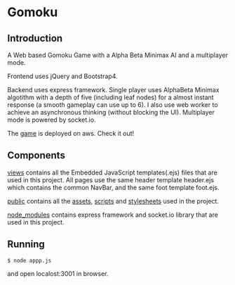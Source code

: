 # Gomoku
## Introduction
 A Web based Gomoku Game with a Alpha Beta Minimax AI and a multiplayer mode.

 Frontend uses jQuery and Bootstrap4.

 Backend uses express framework. Single player uses AlphaBeta Minimax algotithm with a depth of five (including leaf nodes) for a almost instant response (a smooth gameplay can use up to 6). I also use web worker to achieve an asynchronous thinking (without blocking the UI). Multiplayer mode is powered by socket.io.

 The [game](http://gomokutoday-env.eba-rphfdajs.us-west-1.elasticbeanstalk.com/) is deployed on aws. Check it out!
 
## Components
[views](https://github.com/Luke-ZL/Gomoku/tree/master/views) contains all the Embedded JavaScript templates(.ejs) files that are used in this project. All pages use the same header template header.ejs which contains the common NavBar, and the same foot template foot.ejs.

[public](https://github.com/Luke-ZL/Gomoku/tree/master/public) contains all the [assets](https://github.com/Luke-ZL/Gomoku/tree/master/public/assets), [scripts](https://github.com/Luke-ZL/Gomoku/tree/master/public/scripts) and [stylesheets](https://github.com/Luke-ZL/Gomoku/tree/master/public/stylesheets) used in the project.

[node_modules](https://github.com/Luke-ZL/Gomoku/tree/master/node_modules) contains express framework and socket.io library that are used in this project.

## Running
```
$ node appp.js
```
and open localost:3001 in browser.
